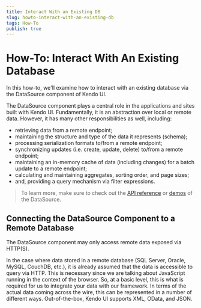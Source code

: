 ```yaml
---
title: Interact With an Existing DB
slug: howto-interact-with-an-existing-db
tags: How-To
publish: true
---
```


# How-To: Interact With An Existing Database

In this how-to, we'll examine how to interact with an existing database via the DataSource component of Kendo UI.

The DataSource component plays a central role in the applications and sites built with Kendo UI. Fundamentally, it is an abstraction over local or remote data. However, it has many other responsibilities as well, including:

* retrieving data from a remote endpoint;
* maintaining the structure and type of the data it represents (schema);
* processing serialization formats to/from a remote endpoint;
* synchronizing updates (i.e. create, update, delete) to/from a remote endpoint;
* maintaining an in-memory cache of data (including changes) for a batch update to a remote endpoint;
* calculating and maintaining aggregates, sorting order, and page sizes;
* and, providing a query mechanism via filter expressions.

> To learn more, make sure to check out the [API reference](http://docs.kendoui.com/api/framework/datasource) or [demos](http://demos.kendoui.com/web/datasource/index.html) of the DataSource.

## Connecting the DataSource Component to a Remote Database

The DataSource component may only access remote data exposed via HTTP(S).

In the case where data stored in a remote database (SQL Server, Oracle, MySQL, CouchDB, etc.), it is already assumed that the data is accessible to query via HTTP. This is necessary since we are talking about JavaScript running in the context of the browser. So, at a basic level, this is what is required for us to integrate your data with our framework. In terms of the actual data coming across the wire, this can be represented in a number of different ways. Out-of-the-box, Kendo UI supports XML, OData, and JSON.